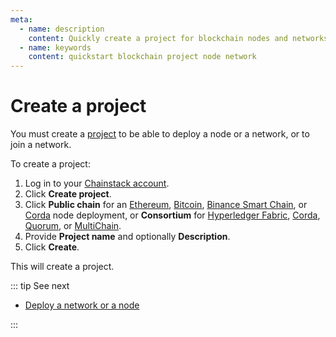 ```yaml
---
meta:
  - name: description
    content: Quickly create a project for blockchain nodes and networks on the Chainstack managed blockchain services.
  - name: keywords
    content: quickstart blockchain project node network
---
```


# Create a project

You must create a [project](/glossary/project) to be able to deploy a node or a network, or to join a network.

To create a project:

1. Log in to your <a href="https://console.chainstack.com/" target="_blank">Chainstack account</a>.
1. Click **Create project**.
1. Click **Public chain** for an [Ethereum](/blockchains/ethereum), [Bitcoin](/blockchains/bitcoin), [Binance Smart Chain](/blockchains/bsc), or [Corda](/blockchains/corda) node deployment, or **Consortium** for [Hyperledger Fabric](/blockchains/fabric), [Corda](/blockchains/corda), [Quorum](/blockchains/quorum), or [MultiChain](/blockchains/multichain).
1. Provide **Project name** and optionally **Description**.
1. Click **Create**.

This will create a project.

::: tip See next

* [Deploy a network or a node](/quickstart/deploy-a-network-or-a-node)

:::
